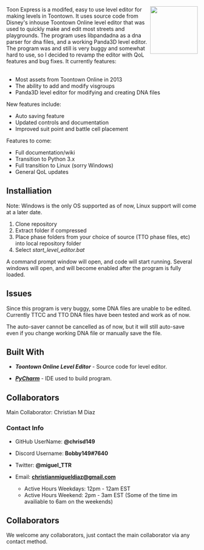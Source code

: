 <img src="https://avatars0.githubusercontent.com/u/66463299?s=200&v=4" align="right" width=125>
Toon Express is a modifed, easy to use level editor for making levels in Toontown.  It uses source code from Disney's inhouse Toontown Online level editor that was used to quickly make and edit most streets and playgrounds.  The program uses libpandadna as a dna parser for dna files, and a working Panda3D level editor.  The program was and still is very buggy and somewhat hard to use, so I decided to revamp the editor with QoL features and bug fixes. It currently features: <br /> <br />


* Most assets from Toontown Online in 2013
* The ability to add and modify visgroups
* Panda3D level editor for modifying and creating DNA files

New features include:

* Auto saving feature
* Updated controls and documentation
* Improved suit point and battle cell placement

Features to come: 

* Full documentation/wiki
* Transition to Python 3.x
* Full transition to Linux (sorry Windows)
* General QoL updates

<h2>Installiation</h2>

Note: Windows is the only OS supported as of now, Linux support will come at a later date.

1. Clone repository
2. Extract folder if compressed
3. Place phase folders from your choice of source (TTO phase files, etc) into local repository folder
4. Select *start_level_editor.bat*

A command prompt window will open, and code will start running.  Several windows will open, and will become enabled after the program is fully loaded.  

<h2>Issues</h2>

Since this program is very buggy, some DNA files are unable to be edited.  Currently TTCC and TTO DNA files have been tested and work as of now.  

The auto-saver cannot be cancelled as of now, but it will still auto-save even if you change working DNA file or manually save the file.  

<h2>Built With</h2>

*	***Toontown Online Level Editor*** - Source code for level editor.

*	[***PyCharm***](https://www.jetbrains.com/pycharm/) - IDE used to build program.



<h2>Collaborators</h2>

Main Collaborator: Christian M Diaz

<h3>Contact Info</h3>

*	GitHub UserName: **@chrisd149**

*	Discord Username: **Bobby149#7640**

*	Twitter: **@miguel_TTR**

* Email: **christianmigueldiaz@gmail.com**
	* Active Hours Weekdays: 12pm - 12am EST
	* Active Hours Weekend: 2pm - 3am EST (Some of the time im availiable to 6am on the weekends)
	
<h2>Collaborators</h2>
We welcome any collaborators, just contact the main collaborator via any contact method.


